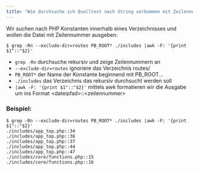 ```yaml
---
title: "Wie durchsuche ich Quelltext nach String vorkommen mit Zeilennummer?"
---
```

Wir suchen nach PHP Konstanten innerhalb eines Verzeichnisses und wollen die Datei mit Zeilennummer ausgeben:

```shell
$ grep -Rn --exclude-dir=routes PB_ROOT* ./includes |awk -F: '{print $1"::"$2}'
```

- `grep -Rn` durchsuche rekursiv und zeige Zeilennummern an
- `--exclude-dir=routes` ignoriere das Verzeichnis routes/
- `PB_ROOT*` der Name der Konstante beginnend mit PB_ROOT...
- `./includes` das Verzeichnis das rekursiv durchsucht werden soll
- `|awk -F: '{print $1"::"$2}'` mittels awk formatieren wir die Ausgabe um ins Format &lt;dateipfad&gt;::&lt;zeilennummer&gt;

### Beispiel:

```shell
$ grep -Rn --exclude-dir=routes PB_ROOT* ./includes |awk -F: '{print $1"::"$2}'
./includes/app_top.php::34
./includes/app_top.php::36
./includes/app_top.php::37
./includes/app_top.php::44
./includes/app_top.php::47
./includes/core/functions.php::15
./includes/core/functions.php::16
```
